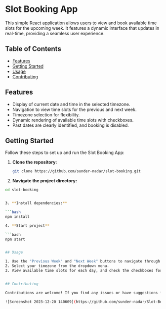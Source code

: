 # Slot Booking App

This simple React application allows users to view and book available time slots for the upcoming week. It features a dynamic interface that updates in real-time, providing a seamless user experience.

## Table of Contents

- [Features](#features)
- [Getting Started](#getting-started)
- [Usage](#usage)
- [Contributing](#contributing)
  

## Features

- Display of current date and time in the selected timezone.
- Navigation to view time slots for the previous and next week.
- Timezone selection for flexibility.
- Dynamic rendering of available time slots with checkboxes.
- Past dates are clearly identified, and booking is disabled.

## Getting Started

Follow these steps to set up and run the Slot Booking App:

1. **Clone the repository:**

   ```bash
   git clone https://github.com/sunder-nadar/slot-booking.git

2. **Navigate the project directory:**
   
  ```bash
  cd slot-booking


3. **Install dependencies:**

  ```bash
  npm install
  
4. **Start project**

  ```bash
  npm start


 ## Usage

1. Use the "Previous Week" and "Next Week" buttons to navigate through weeks.
2. Select your timezone from the dropdown menu.
3. View available time slots for each day, and check the checkboxes for desired slots.


## Contributing

Contributions are welcome! If you find any issues or have suggestions for improvements, please create a GitHub issue or submit a pull request.

![Screenshot 2023-12-20 140609](https://github.com/sunder-nadar/Slot-Booking/assets/95963664/c048592a-6f66-464f-a53f-0fd402d13784)



